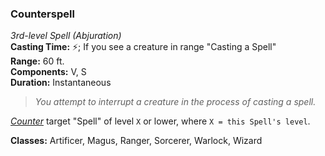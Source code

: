 ### Counterspell
*3rd-level Spell (Abjuration)*  
**Casting Time:** ⚡; If you see a creature in range "Casting a Spell"  
**Range:** 60 ft.  
**Components:** V, S  
**Duration:** Instantaneous  

> *You attempt to interrupt a creature in the process of casting a spell.*

*[Counter]* target "Spell" of level `X` or lower, where `X = this Spell's level`.

**Classes:** Artificer, Magus, Ranger, Sorcerer, Warlock, Wizard

[Counter]: ../../Rules/Spellcasting/Countering%20A%20Spell.md
